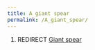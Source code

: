 ```yaml
---
title: A giant spear
permalink: /A_giant_spear/
---
```


1.  REDIRECT [Giant spear](Giant_spear "wikilink")